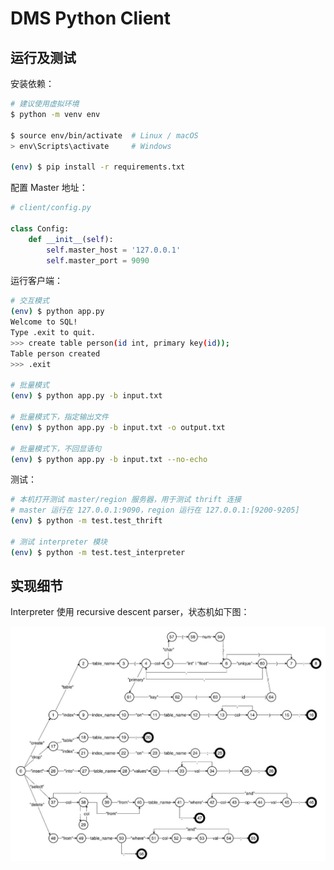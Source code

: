 # DMS Python Client

## 运行及测试

安装依赖：

```bash
# 建议使用虚拟环境
$ python -m venv env

$ source env/bin/activate  # Linux / macOS
> env\Scripts\activate     # Windows

(env) $ pip install -r requirements.txt
```

配置 Master 地址：

```python
# client/config.py

class Config:
    def __init__(self):
        self.master_host = '127.0.0.1'
        self.master_port = 9090

```

运行客户端：

```bash
# 交互模式
(env) $ python app.py
Welcome to SQL!
Type .exit to quit.
>>> create table person(id int, primary key(id));
Table person created
>>> .exit
 
# 批量模式
(env) $ python app.py -b input.txt

# 批量模式下，指定输出文件
(env) $ python app.py -b input.txt -o output.txt

# 批量模式下，不回显语句
(env) $ python app.py -b input.txt --no-echo
```

测试：

```bash
# 本机打开测试 master/region 服务器，用于测试 thrift 连接
# master 运行在 127.0.0.1:9090，region 运行在 127.0.0.1:[9200-9205]
(env) $ python -m test.test_thrift

# 测试 interpreter 模块
(env) $ python -m test.test_interpreter
```

## 实现细节

Interpreter 使用 recursive descent parser，状态机如下图：

![状态机1](doc/state_1.jpg)
